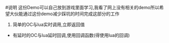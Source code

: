#说明
这份Demo可以自己放到游戏里面学习,我看了网上没有相关的demo所以希望大伙能通过这份demo减少踩坑的时间完成这部分的工作

1. 简单的OC与lua实时调用,立即返回值
- 有延时的OC与lua延时回调,使用回调函数(得使用lua的回调)
